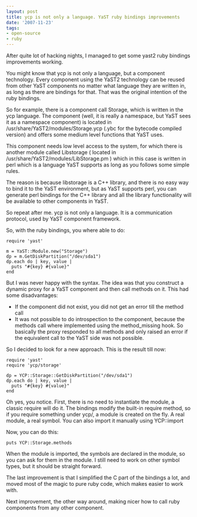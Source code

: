 ```yaml
---
layout: post
title: ycp is not only a language. YaST ruby bindings improvements
date: '2007-11-23'
tags:
- open-source
- ruby
---
```


After quite lot of hacking nights, I managed to get some yast2 ruby bindings improvements working.

You might know that ycp is not only a language, but a component technology. Every component using the YaST2 technology can be reused from other YaST components no matter what language they are written in, as long as there are bindings for that. That was the original intention of the ruby bindings.

So for example, there is a component call Storage, which is written in the ycp language. The component (well, it is really a namespace, but YaST sees it as a namespace component) is located in /usr/share/YaST2/modules/Storage.ycp (.ybc for the bytecode compiled version) and offers some medium level functions that YaST uses.

This component needs low level access to the system, for which there is another module called Libstorage ( located in /usr/share/YaST2/modules/LibStorage.pm ) which in this case is written in perl which is a language YaST supports as long as you follows some simple rules.

The reason is because libstorage is a C++ library, and there is no easy way to bind it to the YaST environment, but as YaST supports perl, you can generate perl bindings for the C++ library and all the library functionality will be available to other components in YaST.

So repeat after me. ycp is not only a language. It is a communication protocol, used by YaST component framework.

So, with the ruby bindings, you where able to do:

```
require 'yast'

m = YaST::Module.new("Storage")
dp = m.GetDiskPartition("/dev/sda1")
dp.each do | key, value |
  puts "#{key} #{value}"
end
```

But I was never happy with the syntax. The idea was that you construct a dynamic proxy for a YaST component and then call methods on it. This had some disadvantages:

* If the component did not exist, you did not get an error till the method call  
* It was not possible to do introspection to the component, because the methods call where implemented using the method\_missing hook. So basically the proxy responded to all methods and only raised an error if the equivalent call to the YaST side was not possible.

So I decided to look for a new approach. This is the result till now:

```
require 'yast'
require 'ycp/storage'

dp = YCP::Storage::GetDiskPartition("/dev/sda1")
dp.each do | key, value |
  puts "#{key} #{value}"
end
```

Oh yes, you notice. First, there is no need to instantiate the module, a classic require will do it. The bindings modify the built-in require method, so if you require something under ycp/, a module is created on the fly. A real module, a real symbol. You can also import it manually using YCP::import

Now, you can do this:

```
puts YCP::Storage.methods
```

When the module is imported, the symbols are declared in the module, so you can ask for them in the module. I still need to work on other symbol types, but it should be straight forward.

The last improvement is that I simplified the C part of the bindings a lot, and moved most of the magic to pure ruby code, which makes easier to work with.

Next improvement, the other way around, making nicer how to call ruby components from any other component.

